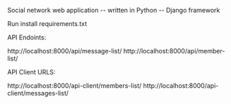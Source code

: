 Social network web application
-- written in Python
-- Django framework

Run install requirements.txt



API Endoints:

http://localhost:8000/api/message-list/
http://localhost:8000/api/member-list/

API Client URLS:

http://localhost:8000/api-client/members-list/
http://localhost:8000/api-client/messages-list/